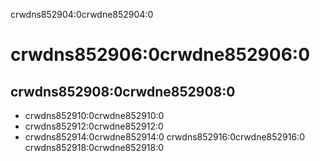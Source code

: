 crwdns852904:0crwdne852904:0
# crwdns852906:0crwdne852906:0

## crwdns852908:0crwdne852908:0

- crwdns852910:0crwdne852910:0
- crwdns852912:0crwdne852912:0
- crwdns852914:0crwdne852914:0 crwdns852916:0crwdne852916:0 crwdns852918:0crwdne852918:0
